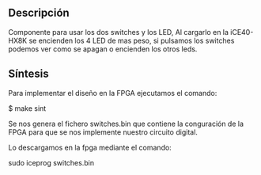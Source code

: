 ## Descripción
Componente para usar los dos switches y los LED,
Al cargarlo en la iCE40-HX8K se encienden los 4 LED de mas peso, si pulsamos los switches podemos ver como se apagan o encienden los otros leds.


## Síntesis

Para implementar el diseño en la FPGA ejecutamos el comando:

$ make sint 

Se nos genera el fichero switches.bin que contiene la conguración de la FPGA para que se nos implemente nuestro circuito digital.

Lo descargamos en la fpga mediante el comando:

sudo iceprog switches.bin
